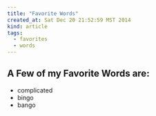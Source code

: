 ```yaml
---
title: "Favorite Words"
created_at: Sat Dec 20 21:52:59 MST 2014
kind: article
tags:
  - favorites
  - words
---
```


## A Few of my Favorite Words are:

* complicated
* bingo
* bango

